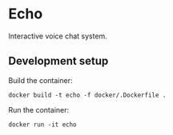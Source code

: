 # Echo
Interactive voice chat system.

## Development setup
Build the container:
```shell
docker build -t echo -f docker/.Dockerfile .
```

Run the container:
```shell
docker run -it echo
```
